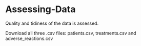 # Assessing-Data
Quality and tidiness of the data is assessed. 

Download all three .csv files: patients.csv, treatments.csv and adverse_reactions.csv
